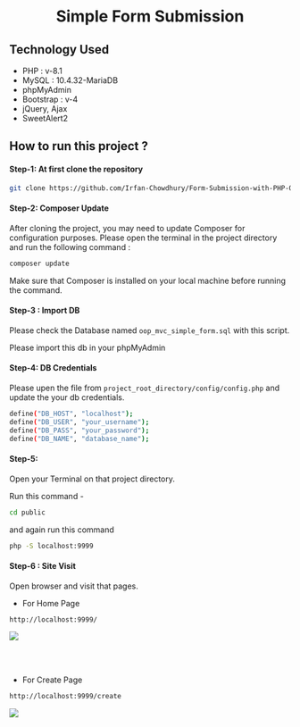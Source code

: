 <div align='center'>

# Simple Form Submission 

</div>

## Technology Used
- PHP : v-8.1
- MySQL : 10.4.32-MariaDB
- phpMyAdmin
- Bootstrap : v-4
- jQuery, Ajax
- SweetAlert2


## How to run this project ?


#### Step-1: At first clone the repository 

```bash
git clone https://github.com/Irfan-Chowdhury/Form-Submission-with-PHP-OOP-MVC.git
```

#### Step-2: Composer Update
After cloning the project, you may need to update Composer for configuration purposes. Please open the terminal in the project directory and run the following command :


```bash
composer update
```

Make sure that Composer is installed on your local machine before running the command.

#### Step-3 : Import DB
Please check the Database named `oop_mvc_simple_form.sql` with this script.

Please import this db in your phpMyAdmin

#### Step-4: DB Credentials

Please upen the file from `project_root_directory/config/config.php` and update the your db credentials.

```bash
define("DB_HOST", "localhost");
define("DB_USER", "your_username");
define("DB_PASS", "your_password");
define("DB_NAME", "database_name");
```



#### Step-5: 
Open your Terminal on that project directory.

Run this command - 

```bash
cd public
```

and again run this command

```bash
php -S localhost:9999
```

#### Step-6 : Site Visit
Open browser and visit that pages.

- For Home Page

```bash
http://localhost:9999/

```

<img src="https://snipboard.io/5XEfVR.jpg">


</br></br>

- For Create Page

```bash
http://localhost:9999/create

```

<img src="https://snipboard.io/kWS3o7.jpg">











